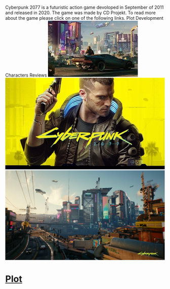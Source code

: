 Cyberpunk 2077 is a futuristic action game devoloped in September of 2011 and released in 2020. The game was made by CD Projekt. To read more about the game please click on one of the following links. Plot Development Characters Reviews
![1](/cy.jpg)
![2](/cyb.jpg)
![3](/cyber.jpg)

# [Plot](/Plot.md)
